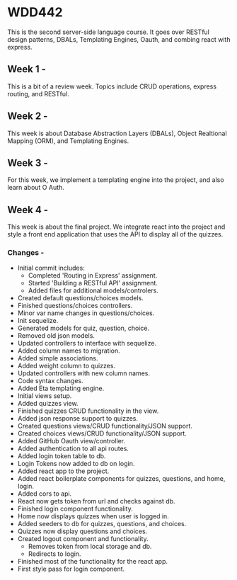 # WDD442

This is the second server-side language course. It goes over RESTful design patterns, DBALs, Templating Engines, Oauth, and combing react with express.

## Week 1 - 
This is a bit of a review week. Topics include CRUD operations, express routing, and RESTful.

## Week 2 - 
This week is about Database Abstraction Layers (DBALs), Object Realtional Mapping (ORM), and Templating Engines.

## Week 3 - 
For this week, we implement a templating engine into the project, and also learn about O Auth.

## Week 4 -
This week is about the final project. We integrate react into the project and style a front end application that uses the API to display all of the quizzes.

### Changes - 
- Initial commit includes:
  - Completed 'Routing in Express' assignment.
  - Started 'Building a RESTful API' assignment. 
  - Added files for additional models/controlers.
- Created default questions/choices models.
- Finished questions/choices controllers.
- Minor var name changes in questions/choices.
- Init sequelize.
- Generated models for quiz, question, choice.
- Removed old json models.
- Updated controllers to interface with sequelize.
- Added column names to migration.
- Added simple associations.
- Added weight column to quizzes.
- Updated controllers with new column names.
- Code syntax changes.
- Added Eta templating engine. 
- Initial views setup.
- Added quizzes view.
- Finished quizzes CRUD functionality in the view.
- Added json response support to quizzes.
- Created questions views/CRUD functionality/JSON support.
- Created choices views/CRUD functionality/JSON support.
- Added GitHub Oauth view/controller.
- Added authentication to all api routes.
- Added login token table to db.
- Login Tokens now added to db on login.
- Added react app to the project.
- Added react boilerplate components for quizzes, questions, and home, login.
- Added cors to api.
- React now gets token from url and checks against db.
- Finished login component functionality.
- Home now displays quizzes when user is logged in.
- Added seeders to db for quizzes, questions, and choices.
- Quizzes now display questions and choices.
- Created logout component and functionality. 
  - Removes token from local storage and db.
  - Redirects to login.
- Finished most of the functionality for the react app.
- First style pass for login component.




